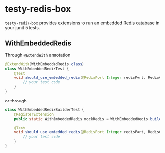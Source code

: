 # testy-redis-box

`testy-redis-box` provides extensions to run an embedded [Redis](https://redis.io/) database in your junit 5 tests.

## WithEmbeddedRedis

Through `@ExtendWith` annotation

```java
@ExtendWith(WithEmbeddedRedis.class)
class WithEmbeddedRedisTest {
    @Test
    void should_use_embedded_redis(@RedisPort Integer redisPort, RedisClient client, RedisServer server) {
        // your test code
    }
}
```

or through

```java
class WithEmbeddedRedisBuilderTest {
    @RegisterExtension
    public static WithEmbeddedRedis mockRedis = WithEmbeddedRedis.builder().build();

    @Test
    void should_use_embedded_redis(@RedisPort Integer redisPort, RedisClient client, RedisServer server) {
        // your test code
    }
}
```

